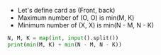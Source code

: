 * Let's define card as (Front, back)
* Maximum number of (O, O) is min(M, K)
* Minimum number of (X, X) is min(N - M, N - K)

```py
N, M, K = map(int, input().split())
print(min(M, K) + min(N - M, N - K))
```
